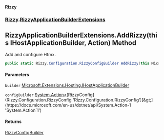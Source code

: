 #### [Rizzy](index 'index')
### [Rizzy](Rizzy 'Rizzy').[RizzyApplicationBuilderExtensions](Rizzy.RizzyApplicationBuilderExtensions 'Rizzy.RizzyApplicationBuilderExtensions')

## RizzyApplicationBuilderExtensions.AddRizzy(this IHostApplicationBuilder, Action<RizzyConfig>) Method

Add and configure Htmx.

```csharp
public static Rizzy.Configuration.RizzyConfigBuilder AddRizzy(this Microsoft.Extensions.Hosting.IHostApplicationBuilder builder, System.Action<Rizzy.Configuration.RizzyConfig>? configBuilder=null);
```
#### Parameters

<a name='Rizzy.RizzyApplicationBuilderExtensions.AddRizzy(thisMicrosoft.Extensions.Hosting.IHostApplicationBuilder,System.Action_Rizzy.Configuration.RizzyConfig_).builder'></a>

`builder` [Microsoft.Extensions.Hosting.IHostApplicationBuilder](https://docs.microsoft.com/en-us/dotnet/api/Microsoft.Extensions.Hosting.IHostApplicationBuilder 'Microsoft.Extensions.Hosting.IHostApplicationBuilder')

<a name='Rizzy.RizzyApplicationBuilderExtensions.AddRizzy(thisMicrosoft.Extensions.Hosting.IHostApplicationBuilder,System.Action_Rizzy.Configuration.RizzyConfig_).configBuilder'></a>

`configBuilder` [System.Action&lt;](https://docs.microsoft.com/en-us/dotnet/api/System.Action-1 'System.Action`1')[RizzyConfig](Rizzy.Configuration.RizzyConfig 'Rizzy.Configuration.RizzyConfig')[&gt;](https://docs.microsoft.com/en-us/dotnet/api/System.Action-1 'System.Action`1')

#### Returns
[RizzyConfigBuilder](Rizzy.Configuration.RizzyConfigBuilder 'Rizzy.Configuration.RizzyConfigBuilder')